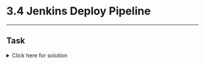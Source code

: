 # 3.4 Jenkins Deploy Pipeline
---
## Task

<details>
  <summary>Click here for solution</summary>

  ## Solution
  
</details>
